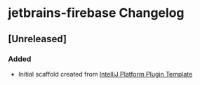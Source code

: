 <!-- Keep a Changelog guide -> https://keepachangelog.com -->

# jetbrains-firebase Changelog

## [Unreleased]
### Added
- Initial scaffold created from [IntelliJ Platform Plugin Template](https://github.com/JetBrains/intellij-platform-plugin-template)
